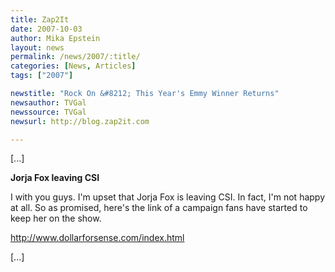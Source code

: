 ```yaml
---
title: Zap2It 
date: 2007-10-03
author: Mika Epstein
layout: news
permalink: /news/2007/:title/
categories: [News, Articles]
tags: ["2007"]

newstitle: "Rock On &#8212; This Year's Emmy Winner Returns"
newsauthor: TVGal
newssource: TVGal
newsurl: http://blog.zap2it.com

---
```


[...]

**Jorja Fox leaving CSI**

I with you guys. I'm upset that Jorja Fox is leaving CSI. In fact, I'm not happy at all. So as promised, here's the link of a campaign fans have started to keep her on the show.

http://www.dollarforsense.com/index.html

[...]